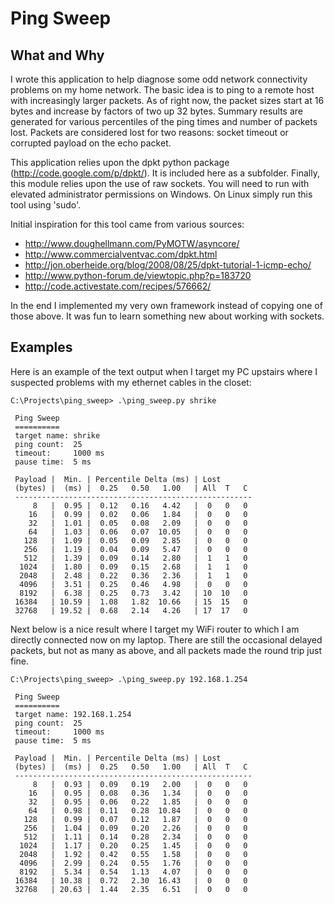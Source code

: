 
Ping Sweep
==========

What and Why
------------

I wrote this application to help diagnose some odd network connectivity problems on my home network.
The basic idea is to ping to a remote host with increasingly larger packets.  As of right now, the
packet sizes start at 16 bytes and increase by factors of two up 32 bytes.  Summary results are
generated for various percentiles of the ping times and number of packets lost.  Packets are considered
lost for two reasons: socket timeout or corrupted payload on the echo packet.

This application relies upon the dpkt python package (http://code.google.com/p/dpkt/).  It is included
here as a subfolder.  Finally, this module relies upon the use of raw sockets.  You will need to run
with elevated administrator permissions on Windows.  On Linux simply run this tool using 'sudo'.

Initial inspiration for this tool came from various sources:
- http://www.doughellmann.com/PyMOTW/asyncore/
- http://www.commercialventvac.com/dpkt.html
- http://jon.oberheide.org/blog/2008/08/25/dpkt-tutorial-1-icmp-echo/
- http://www.python-forum.de/viewtopic.php?p=183720
- http://code.activestate.com/recipes/576662/

In the end I implemented my very own framework instead of copying one of those above.  It was fun to learn
something new about working with sockets.


Examples
--------

Here is an example of the text output when I target my PC upstairs where I suspected problems with my
ethernet cables in the closet:


    C:\Projects\ping_sweep> .\ping_sweep.py shrike

     Ping Sweep
     ==========
     target name: shrike
     ping count:  25
     timeout:     1000 ms
     pause time:  5 ms

     Payload |  Min. | Percentile Delta (ms) | Lost
     (bytes) |  (ms) |  0.25   0.50   1.00   | All  T   C
     -----------------------------------------------------
         8   |  0.95 |  0.12   0.16   4.42   |  0   0   0
        16   |  0.99 |  0.02   0.06   1.84   |  0   0   0
        32   |  1.01 |  0.05   0.08   2.09   |  0   0   0
        64   |  1.03 |  0.06   0.07  10.05   |  0   0   0
       128   |  1.09 |  0.05   0.09   2.85   |  0   0   0
       256   |  1.19 |  0.04   0.09   5.47   |  0   0   0
       512   |  1.39 |  0.09   0.14   2.80   |  1   1   0
      1024   |  1.80 |  0.09   0.15   2.68   |  1   1   0
      2048   |  2.48 |  0.22   0.36   2.36   |  1   1   0
      4096   |  3.51 |  0.25   0.46   4.98   |  0   0   0
      8192   |  6.38 |  0.25   0.73   3.42   | 10  10   0
     16384   | 10.59 |  1.08   1.82  10.66   | 15  15   0
     32768   | 19.52 |  0.68   2.14   4.26   | 17  17   0


Next below is a nice result where I target my WiFi router to which I am directly connected
now on my laptop.  There are still the occasional delayed packets, but not as many as above,
and all packets made the round trip just fine.

    C:\Projects\ping_sweep> .\ping_sweep.py 192.168.1.254

     Ping Sweep
     ==========
     target name: 192.168.1.254
     ping count:  25
     timeout:     1000 ms
     pause time:  5 ms

     Payload |  Min. | Percentile Delta (ms) | Lost
     (bytes) |  (ms) |  0.25   0.50   1.00   | All  T   C
     -----------------------------------------------------
         8   |  0.93 |  0.09   0.19   2.00   |  0   0   0
        16   |  0.95 |  0.08   0.36   1.34   |  0   0   0
        32   |  0.95 |  0.06   0.22   1.85   |  0   0   0
        64   |  0.98 |  0.11   0.28  10.84   |  0   0   0
       128   |  0.99 |  0.07   0.12   1.87   |  0   0   0
       256   |  1.04 |  0.09   0.20   2.26   |  0   0   0
       512   |  1.11 |  0.14   0.28   2.34   |  0   0   0
      1024   |  1.17 |  0.20   0.25   1.45   |  0   0   0
      2048   |  1.92 |  0.42   0.55   1.58   |  0   0   0
      4096   |  2.99 |  0.24   0.55   1.76   |  0   0   0
      8192   |  5.34 |  0.54   1.13   4.07   |  0   0   0
     16384   | 10.38 |  0.72   2.30  16.43   |  0   0   0
     32768   | 20.63 |  1.44   2.35   6.51   |  0   0   0



